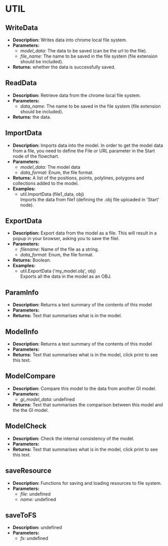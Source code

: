# UTIL    

## WriteData  
* **Description:** Writes data into chrome local file system.  
* **Parameters:**  
  * *model_data:* The data to be saved (can be the url to the file).  
  * *file_name:* The name to be saved in the file system (file extension should be included).  
* **Returns:** whether the data is successfully saved.  
  
## ReadData  
* **Description:** Retrieve data from the chrome local file system.  
* **Parameters:**  
  * *data_name:* The name to be saved in the file system (file extension should be included).  
* **Returns:** the data.  
  
## ImportData  
* **Description:** Imports data into the model.
In order to get the model data from a file, you need to define the File or URL parameter
in the Start node of the flowchart.  
* **Parameters:**  
  * *model_data:* The model data  
  * *data_format:* Enum, the file format.  
* **Returns:** A list of the positions, points, polylines, polygons and collections added to the model.  
* **Examples:**  
  * util.ImportData (file1_data, obj)  
    Imports the data from file1 (defining the .obj file uploaded in 'Start' node).
  
  
## ExportData  
* **Description:** Export data from the model as a file.
This will result in a popup in your browser, asking you to save the filel.  
* **Parameters:**  
  * *filename:* Name of the file as a string.  
  * *data_format:* Enum, the file format.  
* **Returns:** Boolean.  
* **Examples:**  
  * util.ExportData ('my_model.obj', obj)  
    Exports all the data in the model as an OBJ.
  
  
## ParamInfo  
* **Description:** Returns a text summary of the contents of this model  
* **Parameters:**  
* **Returns:** Text that summarises what is in the model.  
  
## ModelInfo  
* **Description:** Returns a text summary of the contents of this model  
* **Parameters:**  
* **Returns:** Text that summarises what is in the model, click print to see this text.  
  
## ModelCompare  
* **Description:** Compare this model to the data from another GI model.  
* **Parameters:**  
  * *gi_model_data:* undefined  
* **Returns:** Text that summarises the comparison between this model and the the GI model.  
  
## ModelCheck  
* **Description:** Check the internal consistency of the model.  
* **Parameters:**  
* **Returns:** Text that summarises what is in the model, click print to see this text.  
  
## saveResource  
* **Description:** Functions for saving and loading resources to file system.  
* **Parameters:**  
  * *file:* undefined  
  * *name:* undefined  
  
## saveToFS  
* **Description:** undefined  
* **Parameters:**  
  * *fs:* undefined  
  

